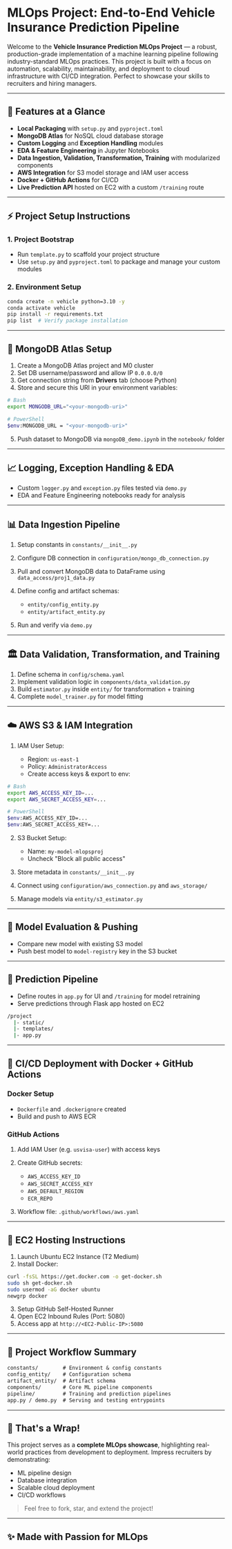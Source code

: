 # MLOps Project: End-to-End Vehicle Insurance Prediction Pipeline

Welcome to the **Vehicle Insurance Prediction MLOps Project** — a robust, production-grade implementation of a machine learning pipeline following industry-standard MLOps practices. This project is built with a focus on automation, scalability, maintainability, and deployment to cloud infrastructure with CI/CD integration. Perfect to showcase your skills to recruiters and hiring managers.

---

## 🌟 Features at a Glance

* **Local Packaging** with `setup.py` and `pyproject.toml`
* **MongoDB Atlas** for NoSQL cloud database storage
* **Custom Logging** and **Exception Handling** modules
* **EDA & Feature Engineering** in Jupyter Notebooks
* **Data Ingestion, Validation, Transformation, Training** with modularized components
* **AWS Integration** for S3 model storage and IAM user access
* **Docker + GitHub Actions** for CI/CD
* **Live Prediction API** hosted on EC2 with a custom `/training` route

---

## ⚡ Project Setup Instructions

### 1. Project Bootstrap

* Run `template.py` to scaffold your project structure
* Use `setup.py` and `pyproject.toml` to package and manage your custom modules

### 2. Environment Setup

```bash
conda create -n vehicle python=3.10 -y
conda activate vehicle
pip install -r requirements.txt
pip list  # Verify package installation
```

---

## 📂 MongoDB Atlas Setup

1. Create a MongoDB Atlas project and M0 cluster
2. Set DB username/password and allow IP `0.0.0.0/0`
3. Get connection string from **Drivers** tab (choose Python)
4. Store and secure this URI in your environment variables:

```bash
# Bash
export MONGODB_URL="<your-mongodb-uri>"

# PowerShell
$env:MONGODB_URL = "<your-mongodb-uri>"
```

5. Push dataset to MongoDB via `mongoDB_demo.ipynb` in the `notebook/` folder

---

## 📈 Logging, Exception Handling & EDA

* Custom `logger.py` and `exception.py` files tested via `demo.py`
* EDA and Feature Engineering notebooks ready for analysis

---

## 📊 Data Ingestion Pipeline

1. Setup constants in `constants/__init__.py`
2. Configure DB connection in `configuration/mongo_db_connection.py`
3. Pull and convert MongoDB data to DataFrame using `data_access/proj1_data.py`
4. Define config and artifact schemas:

   * `entity/config_entity.py`
   * `entity/artifact_entity.py`
5. Run and verify via `demo.py`

---

## 🏛️ Data Validation, Transformation, and Training

1. Define schema in `config/schema.yaml`
2. Implement validation logic in `components/data_validation.py`
3. Build `estimator.py` inside `entity/` for transformation + training
4. Complete `model_trainer.py` for model fitting

---

## ☁️ AWS S3 & IAM Integration

1. IAM User Setup:

   * Region: `us-east-1`
   * Policy: `AdministratorAccess`
   * Create access keys & export to env:

```bash
# Bash
export AWS_ACCESS_KEY_ID=...
export AWS_SECRET_ACCESS_KEY=...

# PowerShell
$env:AWS_ACCESS_KEY_ID=...
$env:AWS_SECRET_ACCESS_KEY=...
```

2. S3 Bucket Setup:

   * Name: `my-model-mlopsproj`
   * Uncheck "Block all public access"
3. Store metadata in `constants/__init__.py`
4. Connect using `configuration/aws_connection.py` and `aws_storage/`
5. Manage models via `entity/s3_estimator.py`

---

## 🎯 Model Evaluation & Pushing

* Compare new model with existing S3 model
* Push best model to `model-registry` key in the S3 bucket

---

## 🚀 Prediction Pipeline

* Define routes in `app.py` for UI and `/training` for model retraining
* Serve predictions through Flask app hosted on EC2

```bash
/project
  |- static/
  |- templates/
  |- app.py
```

---

## 🚧 CI/CD Deployment with Docker + GitHub Actions

### Docker Setup

* `Dockerfile` and `.dockerignore` created
* Build and push to AWS ECR

### GitHub Actions

1. Add IAM User (e.g. `usvisa-user`) with access keys
2. Create GitHub secrets:

   * `AWS_ACCESS_KEY_ID`
   * `AWS_SECRET_ACCESS_KEY`
   * `AWS_DEFAULT_REGION`
   * `ECR_REPO`
3. Workflow file: `.github/workflows/aws.yaml`

---

## 📱 EC2 Hosting Instructions

1. Launch Ubuntu EC2 Instance (T2 Medium)
2. Install Docker:

```bash
curl -fsSL https://get.docker.com -o get-docker.sh
sudo sh get-docker.sh
sudo usermod -aG docker ubuntu
newgrp docker
```

3. Setup GitHub Self-Hosted Runner
4. Open EC2 Inbound Rules (Port: 5080)
5. Access app at `http://<EC2-Public-IP>:5080`

---

## 🔄 Project Workflow Summary

```txt
constants/        # Environment & config constants
config_entity/    # Configuration schema
artifact_entity/  # Artifact schema
components/       # Core ML pipeline components
pipeline/         # Training and prediction pipelines
app.py / demo.py  # Serving and testing entrypoints
```

---

## 🎉 That's a Wrap!

This project serves as a **complete MLOps showcase**, highlighting real-world practices from development to deployment. Impress recruiters by demonstrating:

* ML pipeline design
* Database integration
* Scalable cloud deployment
* CI/CD workflows

> Feel free to fork, star, and extend the project!

---

## ✨ Made with Passion for MLOps
